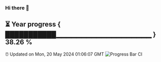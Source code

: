 ### Hi there 👋
⏳ Year progress { ███████████▁▁▁▁▁▁▁▁▁▁▁▁▁▁▁▁▁▁▁ } 38.26 %
---
⏰ Updated on Mon, 20 May 2024 01:06:07 GMT
![Progress Bar CI](https://github.com/liununu/liununu/workflows/Progress%20Bar%20CI/badge.svg)
